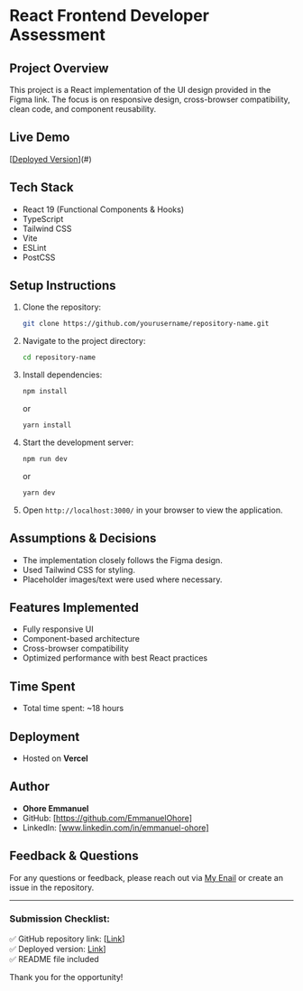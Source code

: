 # React Frontend Developer Assessment

## Project Overview
This project is a React implementation of the UI design provided in the Figma link. The focus is on responsive design, cross-browser compatibility, clean code, and component reusability.

## Live Demo
[[Deployed Version](https://test-design-bice.vercel.app/)](#)

## Tech Stack
- React 19 (Functional Components & Hooks)
- TypeScript
- Tailwind CSS
- Vite
- ESLint
- PostCSS

## Setup Instructions
1. Clone the repository:
   ```sh
   git clone https://github.com/yourusername/repository-name.git
   ```
2. Navigate to the project directory:
   ```sh
   cd repository-name
   ```
3. Install dependencies:
   ```sh
   npm install
   ```
   or
   ```sh
   yarn install
   ```
4. Start the development server:
   ```sh
   npm run dev
   ```
   or
   ```sh
   yarn dev
   ```
5. Open `http://localhost:3000/` in your browser to view the application.

## Assumptions & Decisions
- The implementation closely follows the Figma design.
- Used Tailwind CSS for styling.
- Placeholder images/text were used where necessary.

## Features Implemented
- Fully responsive UI
- Component-based architecture
- Cross-browser compatibility
- Optimized performance with best React practices

## Time Spent
- Total time spent: ~18 hours

## Deployment
- Hosted on **Vercel**

## Author
- **Ohore Emmanuel**
- GitHub: [https://github.com/EmmanuelOhore]
- LinkedIn: [www.linkedin.com/in/emmanuel-ohore]

## Feedback & Questions
For any questions or feedback, please reach out via [My Enail](emmanuelohore2003@gmail.com) or create an issue in the repository.

---

### Submission Checklist:
✅ GitHub repository link: [[Link](https://github.com/EmmanuelOhore/test-design)]  
✅ Deployed version: [Link](https://test-design-bice.vercel.app/)]  
✅ README file included  

Thank you for the opportunity!

